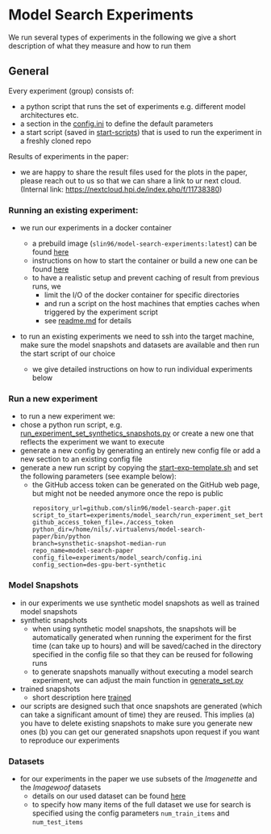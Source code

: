 # Model Search Experiments

We run several types of experiments in the following we give a short description of what they measure and how to run
them

## General

Every experiment (group) consists of:

- a python script that runs the set of experiments e.g. different model architectures etc.
- a section in the [config.ini](config.ini) to define the default parameters
- a start script (saved in [start-scripts](start-scripts)) that is used to run the experiment in a freshly cloned repo

Results of experiments in the paper:

- we are happy to share the result files used for the plots in the paper, please reach out to us so that we can share
  a link to ur next cloud. (Internal link: https://nextcloud.hpi.de/index.php/f/11738380)

### Running an existing experiment:

- we run our experiments in a docker container
    - a prebuild image (`slin96/model-search-experiments:latest`) can be
      found [here](https://hub.docker.com/repository/docker/slin96/model-search-experiments/general)
    - instructions on how to start the container or build a new one can be
      found [here](..%2F..%2F..%2Fsetup%2Fdocker_setup)
    - to have a realistic setup and prevent caching of result from previous runs, we
        - limit the I/O of the docker container for specific directories
        - and run a script on the host machines that empties caches when triggered by the experiment script
        - see [readme.md](..%2Fprevent_caching%2Freadme.md) for details

- to run an existing experiments we need to ssh into the target machine, make sure the model snapshots and datasets are
  available and then run the start script of our choice
    - we give detailed instructions on how to run individual experiments below

### Run a new experiment

- to run a new experiment we:
- chose a python run script,
  e.g. [run_experiment_set_synthetics_snapshots.py](run_experiment_set_synthetics_snapshots.py) or create a new one that
  reflects the experiment we want to execute
- generate a new config by generating an entirely new config file or add a new section to an existing config file
- generate a new run script by copying the [start-exp-template.sh](start-scripts%2Fstart-exp-template.sh)
  and set the following parameters (see example below):
    - the GitHub access token can be generated on the GitHub web page, but might not be needed anymore once the repo is
      public
      ``` 
      repository_url=github.com/slin96/model-search-paper.git
      script_to_start=experiments/model_search/run_experiment_set_bert.py
      github_access_token_file=./access_token
      python_dir=/home/nils/.virtualenvs/model-search-paper/bin/python
      branch=synsthetic-snapshot-median-run
      repo_name=model-search-paper
      config_file=experiments/model_search/config.ini
      config_section=des-gpu-bert-synthetic
      ```

### Model Snapshots

- in our experiments we use synthetic model snapshots as well as trained model snapshots
- synthetic snapshots
    - when using synthetic model snapshots, the snapshots will be automatically generated when running the experiment
      for the first time (can take up to hours) and will be saved/cached in the directory specified in the config file
      so that they can be reused for following runs
    - to generate snapshots manually without executing a model search experiment, we can adjust the main function
      in [generate_set.py](..%2Fsnapshots%2Fsynthetic%2Fgenerate_set.py)
- trained snapshots
    - short description here [trained](..%2Fsnapshots%2Ftrained)
- our scripts are designed such that once snapshots are generated (which can take a significant amount of time) they are
  reused. This implies (a) you have to delete existing snapshots to make sure you generate new ones (b) you can get our
  generated snapshots upon request if you want to reproduce our experiments

### Datasets

- for our experiments in the paper we use subsets of the _Imagenette_ and the _Imagewoof_ datasets
    - details on our used dataset can be found [here](..%2F..%2F..%2Fdata)
    - to specify how many items of the full dataset we use for search is specified using the config
      parameters `num_train_items` and `num_test_items`

